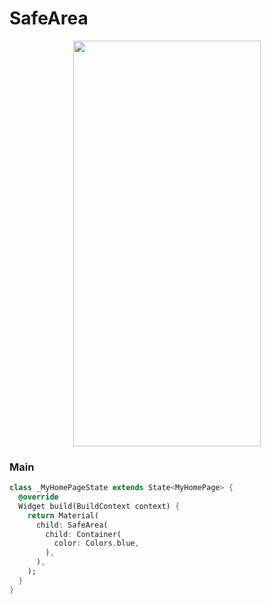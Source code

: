 # SafeArea
<p align="center">
<img src="https://docs.google.com/uc?id=18BKZNSGKCGsGeXecZaFCdNXVPxOLxzA4" height="649" width="300">
</p>

### Main
```dart
class _MyHomePageState extends State<MyHomePage> {
  @override
  Widget build(BuildContext context) {
    return Material(
      child: SafeArea(
        child: Container(
          color: Colors.blue,
        ),
      ),
    );
  }
}
```
